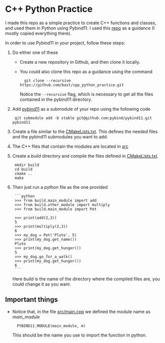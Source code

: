 # C++ Python Practice

I made this repo as a simple practice to create C++ functions and classes, and used them in Python using Pybind11. I used this [repo](https://github.com/bast/pybind11-demo) as a guidance (I mostly copied everything there).

In order to use Pybind11 in your project, follow these steps:

1. Do either one of these

    - Create a new repository in Github, and then clone it locally. 

    - You could also clone this repo as a guidance using the command

            git clone --recursive https://github.com/bast/cpp_python_practice.git

        Notice the `--recursive` flag, which is necessary to get all the files contained in the pybind11 directory.

2. Add [pybind11](https://github.com/pybind/pybind11/tree/b490b44e34f57433e562a2f8f7de6202f30a017a) as a submodule of your repo using the following code

        git submodule add -b stable git@github.com:pybind/pybind11.git pybind11

3. Create a file similar to the [CMakeLists.txt](CMakeLists.txt). This defines the needed files and the pybind11 submodules you want to add.

4. The C++ files that contain the modules are located in [src](src)

5. Create a *build* directory and compile the files defined in [CMakeLists.txt](CMakeLists.txt). 

        mkdir build
        cd build
        cmake ..
        make

6. Then just run a python file as the one provided 

        ```python
        >>> from build.main_module import add
        >>> from build.other_module import multiply
        >>> from build.main_module import Pet

        >>> print(add(2,3))
        5
        >>> print(multiply(2,3))
        6
        >>> my_dog = Pet('Pluto', 5)
        >>> print(my_dog.get_name())
        Pluto
        >>> print(my_dog.get_hunger())
        5
        >>> my_dog.go_for_a_walk()
        >>> print(my_dog.get_hunger())
        6
        ```

    Here *build* is the name of the directory where the compiled files are, you could change it as you want. 


## Important things

- Notice that, in the file [src/main.cpp](src/main_file.cpp) we defined the module name as *main_module* 
        
        PYBIND11_MODULE(main_module, m)

    This should be the name you use to import the function in python.